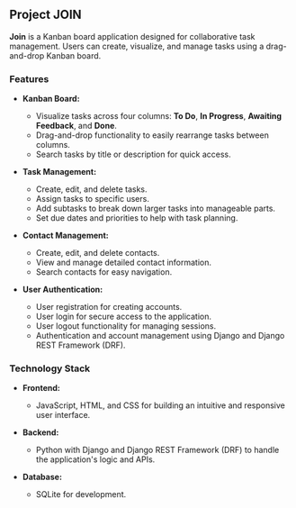 ## Project JOIN  

**Join** is a Kanban board application designed for collaborative task management. Users can create, visualize, and manage tasks using a drag-and-drop Kanban board.  

### Features  

* **Kanban Board:**  
  * Visualize tasks across four columns: **To Do**, **In Progress**, **Awaiting Feedback**, and **Done**.  
  * Drag-and-drop functionality to easily rearrange tasks between columns.  
  * Search tasks by title or description for quick access.  

* **Task Management:**  
  * Create, edit, and delete tasks.  
  * Assign tasks to specific users.  
  * Add subtasks to break down larger tasks into manageable parts.  
  * Set due dates and priorities to help with task planning.  

* **Contact Management:**  
  * Create, edit, and delete contacts.  
  * View and manage detailed contact information.  
  * Search contacts for easy navigation.  

* **User Authentication:**  
  * User registration for creating accounts.  
  * User login for secure access to the application.  
  * User logout functionality for managing sessions.  
  * Authentication and account management using Django and Django REST Framework (DRF).  

### Technology Stack  

* **Frontend:**  
  * JavaScript, HTML, and CSS for building an intuitive and responsive user interface.  

* **Backend:**  
  * Python with Django and Django REST Framework (DRF) to handle the application's logic and APIs.  

* **Database:**  
  * SQLite for development.
